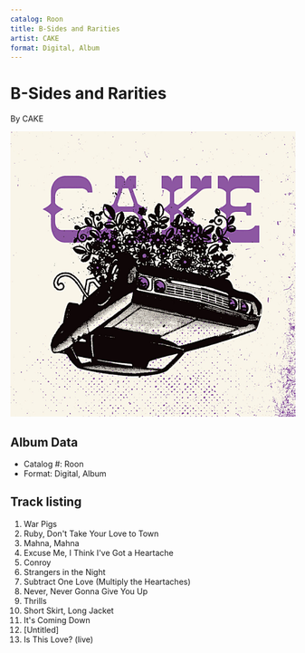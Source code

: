 ```yaml
---
catalog: Roon
title: B-Sides and Rarities
artist: CAKE
format: Digital, Album
---
```


# B-Sides and Rarities

By CAKE

![](../../assets/albumcovers/CAKE-B-Sides_and_Rarities.png)

## Album Data

- Catalog #: Roon
- Format: Digital, Album


## Track listing


1. War Pigs
2. Ruby, Don't Take Your Love to Town
3. Mahna, Mahna
4. Excuse Me, I Think I've Got a Heartache
5. Conroy
6. Strangers in the Night
7. Subtract One Love (Multiply the Heartaches)
8. Never, Never Gonna Give You Up
9. Thrills
10. Short Skirt, Long Jacket
11. It's Coming Down
12. [Untitled]
13. Is This Love? (live)

